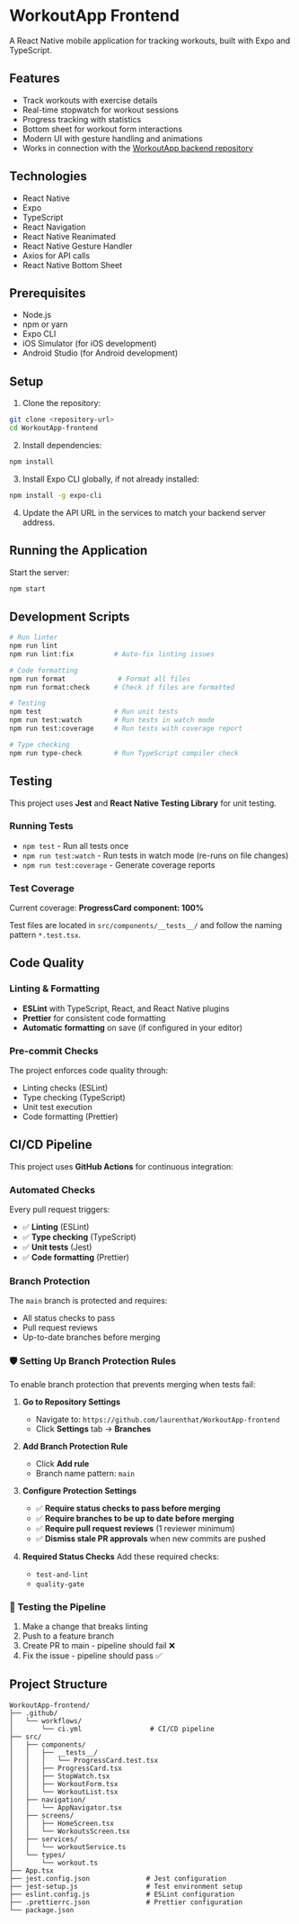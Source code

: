 # WorkoutApp Frontend

A React Native mobile application for tracking workouts, built with Expo and TypeScript.

## Features

- Track workouts with exercise details
- Real-time stopwatch for workout sessions
- Progress tracking with statistics
- Bottom sheet for workout form interactions
- Modern UI with gesture handling and animations
- Works in connection with the [WorkoutApp backend repository](https://github.com/laurenthat/WorkoutApp-backend)

## Technologies

- React Native
- Expo
- TypeScript
- React Navigation
- React Native Reanimated
- React Native Gesture Handler
- Axios for API calls
- React Native Bottom Sheet

## Prerequisites

- Node.js
- npm or yarn
- Expo CLI
- iOS Simulator (for iOS development)
- Android Studio (for Android development)

## Setup

1. Clone the repository:

```bash
git clone <repository-url>
cd WorkoutApp-frontend
```

2. Install dependencies:

```bash
npm install
```

3. Install Expo CLI globally, if not already installed:

```bash
npm install -g expo-cli
```

4. Update the API URL in the services to match your backend server address.

## Running the Application

Start the server:

```bash
npm start
```

## Development Scripts

```bash
# Run linter
npm run lint
npm run lint:fix          # Auto-fix linting issues

# Code formatting
npm run format             # Format all files
npm run format:check      # Check if files are formatted

# Testing
npm test                  # Run unit tests
npm run test:watch        # Run tests in watch mode
npm run test:coverage     # Run tests with coverage report

# Type checking
npm run type-check        # Run TypeScript compiler check
```

## Testing

This project uses **Jest** and **React Native Testing Library** for unit testing.

### Running Tests

- `npm test` - Run all tests once
- `npm run test:watch` - Run tests in watch mode (re-runs on file changes)
- `npm run test:coverage` - Generate coverage reports

### Test Coverage

Current coverage: **ProgressCard component: 100%**

Test files are located in `src/components/__tests__/` and follow the naming pattern `*.test.tsx`.

## Code Quality

### Linting & Formatting

- **ESLint** with TypeScript, React, and React Native plugins
- **Prettier** for consistent code formatting
- **Automatic formatting** on save (if configured in your editor)

### Pre-commit Checks

The project enforces code quality through:

- Linting checks (ESLint)
- Type checking (TypeScript)
- Unit test execution
- Code formatting (Prettier)

## CI/CD Pipeline

This project uses **GitHub Actions** for continuous integration:

### Automated Checks

Every pull request triggers:

- ✅ **Linting** (ESLint)
- ✅ **Type checking** (TypeScript)
- ✅ **Unit tests** (Jest)
- ✅ **Code formatting** (Prettier)

### Branch Protection

The `main` branch is protected and requires:

- All status checks to pass
- Pull request reviews
- Up-to-date branches before merging

### 🛡️ Setting Up Branch Protection Rules

To enable branch protection that prevents merging when tests fail:

1. **Go to Repository Settings**
   - Navigate to: `https://github.com/laurenthat/WorkoutApp-frontend`
   - Click **Settings** tab → **Branches**

2. **Add Branch Protection Rule**
   - Click **Add rule**
   - Branch name pattern: `main`

3. **Configure Protection Settings**
   - ✅ **Require status checks to pass before merging**
   - ✅ **Require branches to be up to date before merging**
   - ✅ **Require pull request reviews** (1 reviewer minimum)
   - ✅ **Dismiss stale PR approvals** when new commits are pushed

4. **Required Status Checks**
   Add these required checks:
   - `test-and-lint`
   - `quality-gate`

### 🧪 Testing the Pipeline

1. Make a change that breaks linting
2. Push to a feature branch
3. Create PR to main - pipeline should fail ❌
4. Fix the issue - pipeline should pass ✅

## Project Structure

```
WorkoutApp-frontend/
├── .github/
│   └── workflows/
│       └── ci.yml                 # CI/CD pipeline
├── src/
│   ├── components/
│   │   ├── __tests__/
│   │   │   └── ProgressCard.test.tsx
│   │   ├── ProgressCard.tsx
│   │   ├── StopWatch.tsx
│   │   ├── WorkoutForm.tsx
│   │   └── WorkoutList.tsx
│   ├── navigation/
│   │   └── AppNavigator.tsx
│   ├── screens/
│   │   ├── HomeScreen.tsx
│   │   └── WorkoutsScreen.tsx
│   ├── services/
│   │   └── workoutService.ts
│   └── types/
│       └── workout.ts
├── App.tsx
├── jest.config.json              # Jest configuration
├── jest-setup.js                 # Test environment setup
├── eslint.config.js              # ESLint configuration
├── .prettierrc.json              # Prettier configuration
└── package.json
```
